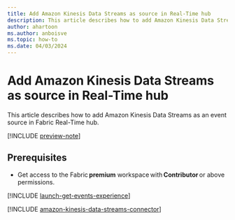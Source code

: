 ```yaml
---
title: Add Amazon Kinesis Data Streams as source in Real-Time hub
description: This article describes how to add Amazon Kinesis Data Streams as an event source in Fabric Real-Time hub. 
author: ahartoon
ms.author: anboisve
ms.topic: how-to
ms.date: 04/03/2024
---
```


# Add Amazon Kinesis Data Streams as source in Real-Time hub
This article describes how to add Amazon Kinesis Data Streams as an event source in Fabric Real-Time hub. 

[!INCLUDE [preview-note](./includes/preview-note.md)]

## Prerequisites 

- Get access to the Fabric **premium** workspace with **Contributor** or above permissions. 


[!INCLUDE [launch-get-events-experience](./includes/launch-get-events-experience.md)]

[!INCLUDE [amazon-kinesis-data-streams-connector](../real-time-intelligence/event-streams/includes/amazon-kinesis-data-streams-connector.md)]